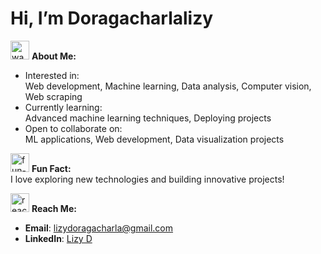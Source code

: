 # Hi, I’m Doragacharlalizy

<img src="https://media.giphy.com/media/hvRJCLFzcasrR4ia7z/giphy.gif" alt="wave-gif" width="30" height="30"/> **About Me:**  
- Interested in:  
  Web development, Machine learning, Data analysis, Computer vision, Web scraping  
- Currently learning:  
  Advanced machine learning techniques, Deploying projects  
- Open to collaborate on:  
  ML applications, Web development, Data visualization projects  

<img src="https://media.giphy.com/media/5GoVLqeAOo6PK/giphy.gif" alt="fun-fact-gif" width="30" height="30"/> **Fun Fact:**  
I love exploring new technologies and building innovative projects!  

<img src="https://media.giphy.com/media/du3J3cXyzhj75IOgvA/giphy.gif" alt="reach-me-gif" width="30" height="30"/> **Reach Me:**  
- **Email**: [lizydoragacharla@gmail.com](mailto:lizydoragacharla@gmail.com)  
- **LinkedIn**: [Lizy D](https://www.linkedin.com/in/lizy-d/)  
